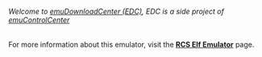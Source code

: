 ###### Welcome to [emuDownloadCenter (EDC)](https://github.com/PhoenixInteractiveNL/emuDownloadCenter/wiki/), EDC is a side project of [emuControlCenter](https://github.com/PhoenixInteractiveNL/emuControlCenter/wiki/)

For more information about this emulator, visit the [**RCS Elf Emulator**](https://github.com/PhoenixInteractiveNL/emuDownloadCenter/wiki/Emulator-elf#menu) page.
